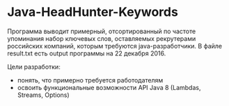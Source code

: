 # Java-HeadHunter-Keywords
Программа выводит примерный, отсортированный по частоте упоминания набор ключевых слов, оставляемых рекрутерами российских компаний, которым требуются java-разработчики.
В файле result.txt есть output программы на 22 декабря 2016.

Цели разработки:
- понять, что примерно требуется работодателям
- освоить функциональные возможности API Java 8 (Lambdas, Streams, Options)
